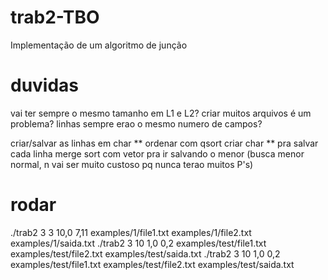 # trab2-TBO
Implementação de um algoritmo de junção

# duvidas

vai ter sempre o mesmo tamanho em L1 e L2?
criar muitos arquivos é um problema? 
linhas sempre erao o mesmo numero de campos?

criar/salvar as linhas em char **
ordenar com qsort
criar char ** pra salvar cada linha
merge sort com vetor pra ir salvando o menor (busca menor normal, n vai ser muito custoso pq nunca terao muitos P's)

# rodar

./trab2 3 3 10,0 7,11 examples/1/file1.txt examples/1/file2.txt examples/1/saida.txt
./trab2 3 10 1,0 0,2 examples/test/file1.txt examples/test/file2.txt examples/test/saida.txt
./trab2 3 10 1,0 0,2 examples/test/file1.txt examples/test/file2.txt examples/test/saida.txt